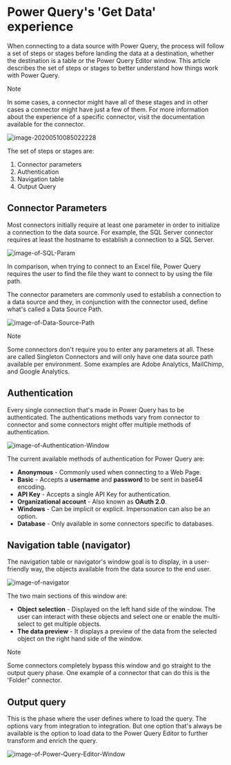 # Power Query's 'Get Data' experience
When connecting to a data source with Power Query, the process will follow a set of steps or stages before landing the data at a destination, whether the destination is a table or the Power Query Editor window.
This article describes the set of steps or stages to better understand how things work with Power Query.
>[!NOTE]
>In some cases, a connector might have all of these stages and in other cases a connector might have just a few of them. For more information about the experience of a specific connector, visit the documentation available for the connector.

![image-20200510085022228](C:\Users\MiguelEscobar\AppData\Roaming\Typora\typora-user-images\image-20200510085022228.png)

The set of steps or stages are:

1. Connector parameters
2. Authentication
3. Navigation table
4. Output Query

## Connector Parameters

Most connectors initially require at least one parameter in order to initialize a connection to the data source. For example, the SQL Server connector requires at least the hostname to establish a connection to a SQL Server.

![image-of-SQL-Param](someplace.jpg)

In comparison, when trying to connect to an Excel file, Power Query requires the user to find the file they want to connect to by using the file path.

The connector parameters are commonly used to establish a connection to a data source and they, in conjunction with the connector used, define what's called a Data Source Path.

![image-of-Data-Source-Path](image.jpg)

>[!NOTE]
>Some connectors don't require you to enter any parameters at all.
>These are called Singleton Connectors and will only have one data source path available per environment. Some examples are Adobe Analytics, MailChimp, and Google Analytics.

## Authentication
Every single connection that's made in Power Query has to be authenticated. 
The authentications methods vary from connector to connector and some connectors might offer multiple methods of authentication.

![image-of-Authentication-Window](image.jpg)

The current available methods of authentication for Power Query are:

- **Anonymous** - Commonly used when connecting to a Web Page. 
- **Basic** - Accepts a **username** and **password** to be sent in base64 encoding.
- **API Key** - Accepts a single API Key for authentication.
- **Organizational account** - Also known as **OAuth 2.0**.
- **Windows** - Can be implicit or explicit. Impersonation can also be an option.
- **Database** - Only available in some connectors specific to databases.

## Navigation table (navigator)
The navigation table or navigator's window goal is to display, in a user-friendly way, the objects available from the data source to the end user. 

![image-of-navigator](image.jpg)

The two main sections of this window are:
* **Object selection** - Displayed on the left hand side of the window. The user can interact with these objects and select one or enable the multi-select to get multiple objects.
* **The data preview** - It displays a preview of the data from the selected object on the right hand side of the window.

>[!NOTE]
>Some connectors completely bypass this window and go straight to the output query phase. One example of a connector that can do this is the 'Folder" connector.

## Output query
This is the phase where the user defines where to load the query. The options vary from integration to integration. But one option that's always be available is the option to load data to the Power Query Editor to further transform and enrich the query.

![image-of-Power-Query-Editor-Window](image.jpg)
